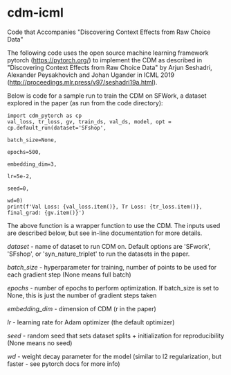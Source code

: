 # cdm-icml
Code that Accompanies "Discovering Context Effects from Raw Choice Data"

The following code uses the open source machine learning framework pytorch 
(https://pytorch.org/) to implement the CDM as described in "Discovering Context
Effects from Raw Choice Data" by Arjun Seshadri, Alexander Peysakhovich and 
Johan Ugander in ICML 2019 (http://proceedings.mlr.press/v97/seshadri19a.html).

Below is code for a sample run to train the CDM on SFWork, a dataset 
explored in the paper (as run from the code directory): 
```
import cdm_pytorch as cp
val_loss, tr_loss, gv, train_ds, val_ds, model, opt = cp.default_run(dataset='SFshop',
                                                                     batch_size=None,
                                                                     epochs=500, 
                                                                     embedding_dim=3, 
                                                                     lr=5e-2, 
                                                                     seed=0,
                                                                     wd=0)
print(f'Val Loss: {val_loss.item()}, Tr Loss: {tr_loss.item()}, final_grad: {gv.item()}')
```

The above function is a wrapper function to use the CDM. The inputs used are 
described below, but see in-line documentation for more details. 

*dataset* - name of dataset to run CDM on. Default options are 
'SFwork', 'SFshop', or 'syn_nature_triplet' to run the datasets in the paper.

*batch_size* - hyperparameter for training, number of points to be used for 
each gradient step (None means full batch)

*epochs* - number of epochs to perform optimization. If batch_size is set to
None, this is just the number of gradient steps taken

*embedding_dim* - dimension of CDM (r in the paper)

*lr* - learning rate for Adam optimizer (the default optimizer)

*seed* - random seed that sets dataset splits + initialization for 
reproducibility (None means no seed)

*wd* - weight decay parameter for the model (similar to l2 regularization,
but faster - see pytorch docs for more info)
